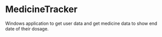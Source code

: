 # MedicineTracker
Windows application to get user data and get medicine data to show end date of their dosage. 
